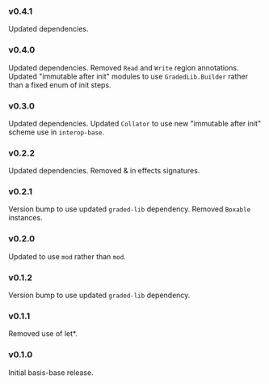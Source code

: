 ### v0.4.1
   Updated dependencies.

### v0.4.0
   Updated dependencies.
   Removed `Read` and `Write` region annotations.
   Updated "immutable after init" modules to use `GradedLib.Builder` rather than a fixed enum of init steps.

### v0.3.0
   Updated dependencies.
   Updated `Collator` to use new "immutable after init" scheme use in `interop-base`.

### v0.2.2
   Updated dependencies.
   Removed & in effects signatures.

### v0.2.1
   Version bump to use updated `graded-lib` dependency.
   Removed `Boxable` instances.
   
### v0.2.0
   Updated to use `mod` rather than `mod`.

### v0.1.2
   Version bump to use updated `graded-lib` dependency.

### v0.1.1
   Removed use of let*.

### v0.1.0
   Initial basis-base release.
